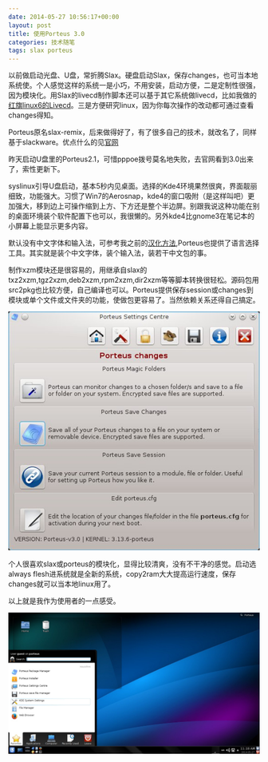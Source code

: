```yaml
---
date: 2014-05-27 10:56:17+00:00
layout: post
title: 使用Porteus 3.0
categories: 技术随笔
tags: slax porteus
---
```


以前做启动光盘、U盘，常折腾Slax。硬盘启动Slax，保存changes，也可当本地系统使。个人感觉这样的系统一是小巧，不用安装，启动方便，二是定制性很强，因为模块化。用Slax的livecd制作脚本还可以基于其它系统做livecd，比如我做的[红旗linux6的Livecd](http://hi.baidu.com/xulihanghai/item/f2933cd7da5fd7da251f40ed)。三是方便研究linux，因为你每次操作的改动都可通过查看changes得知。

Porteus原名slax-remix，后来做得好了，有了很多自己的技术，就改名了，同样基于slackware。优点什么的见[官网](http://www.porteus.org/info/why-choose-porteus.html)

昨天启动U盘里的Porteus2.1，可惜pppoe拨号莫名地失败，去官网看到3.0出来了，索性更新下。

syslinux引导U盘启动，基本5秒内见桌面。选择的Kde4环境果然很爽，界面靓丽细致，功能强大。习惯了Win7的Aerosnap，kde4的窗口吸附（是这样叫吧）更加强大，移到边上可操作缩到上方、下方还是整个半边屏。别跟我说这种功能在别的桌面环境装个软件配置下也可以，我很懒的。另外kde4比gnome3在笔记本的小屏幕上能显示更多内容。

默认没有中文字体和输入法，可参考我之前的[汉化方法](http://hi.baidu.com/xulihanghai/item/8baf76fc70fdecb131c199d1),Porteus也提供了语言选择工具。其实就是装个中文字体，装个输入法，装若干中文包的事。

制作xzm模块还是很容易的，用继承自slax的txz2xzm,tgz2xzm,deb2xzm,rpm2xzm,dir2xzm等等脚本转换很轻松。源码包用src2pkg也比较方便，自己编译也可以。Porteus提供保存session或changes到模块或单个文件或文件夹的功能，使做包更容易了。当然依赖关系还得自己搞定。

![](/album/porteus/snapshot2.jpeg)

个人很喜欢slax或porteus的模块化，显得比较清爽，没有不干净的感觉。启动选always flesh进系统就是全新的系统，copy2ram大大提高运行速度，保存changes就可以当本地linux用了。

以上就是我作为使用者的一点感受。


![](/album/porteus/snapshot3.jpeg)